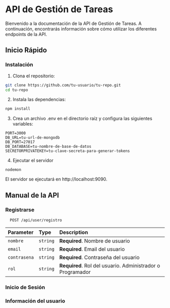 # API de Gestión de Tareas

Bienvenido a la documentación de la API de Gestión de Tareas. A continuación, encontrarás información sobre cómo utilizar los diferentes endpoints de la API.

## Inicio Rápido

### Instalación

1. Clona el repositorio:

```bash
git clone https://github.com/tu-usuario/tu-repo.git
cd tu-repo
```

2. Instala las dependencias:
```bash
npm install
```

3. Crea un archivo .env en el directorio raíz y configura las siguientes variables:
```node
PORT=3000
DB_URL=tu-url-de-mongodb
DB_PORT=27017
DB_DATABASE=tu-nombre-de-base-de-datos
SECRETORPRIVATEKEY=tu-clave-secreta-para-generar-tokens
```

4. Ejecutar el servidor
```node
nodemon
```
El servidor se ejecutará en http://localhost:9090.

## Manual de la API
### Registrarse
```http
  POST /api/user/registro
```

| Parameter | Type     | Description                |
| :-------- | :------- | :------------------------- |
| `nombre` | `string` | **Required**. Nombre de usuario |
| `email` | `string` | **Required**. Email del usuario|
| `contrasena` | `string` | **Required**. Contraseña del usuario |
| `rol` | `string` | **Required**. Rol del usuario. Administrador o Programador |


### Inicio de Sesión
### Información del usuario